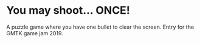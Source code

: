 # You may shoot... ONCE!
A puzzle game where you have one bullet to clear the screen. Entry for the GMTK game jam 2019.
